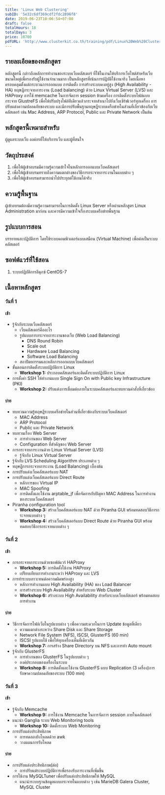 ```yaml
---
title: 'Linux Web Clustering'
subID: '5e32c6df369cdf2fdc2896f8'
date: 2019-06-23T10:06:54+07:00
draft: false
totalHours: 18
totalDays: 3
price: 10700
pdfURL: 'http://www.clusterkit.co.th/training/pdf/Linux%20Web%20Clustering.pdf'
---
```


## รายละเอียดของหลักสูตร

หลักสูตรนี้ กล่าวถึงหลักการทำงานของระบบเว็บคลัสเตอร์ ที่ใช้ในงานให้บริการเว็บไซต์สำหรับเว็บขนาดใหญ่เพื่อรองรับผู้ใช้งานจำนวนมาก เป็นหลักสูตรที่เน้นการปฎิบัติใช้งานจริง โดยเนื้อหาครอบคลุมตั้งแต่กระบวนการออกแบบ การติดตั้ง การสร้างระบบคงอยู่สูง (High Availability - HA) ทฤษฎีกระจายภาระงาน (Load balancing) ด้วย Linux Virtual Server (LVS) และ HAProxy การใช้ memcache ในการจัดการ session ข้ามเครื่อง การติดตั้งระบบไฟล์แบบกระจาย GlustreFS เพื่อให้ปรับปรุงไฟล์ทีเดียวแล้วกระจายสำเนาไปยังเว็บเซิร์ฟเวอร์ทุกเครื่อง การปรับแต่งความปลอดภัยของระบบ และมีการปรับพื้นฐานทฤษฎีระบบเครือข่ายในส่วนที่เกี่ยวข้องกับเว็บคลัสเตอร์ เช่น Mac Address, ARP Protocol, Public และ Private Network เป็นต้น

## หลักสูตรนี้เหมาะสำหรับ

ผู้ดูแลระบบเว็บ องค์กรที่ให้บริการเว็บ และผู้ที่สนใจ

## วัตถุประสงค์

1. เพื่อให้ผู้เข้าอบรมมีความรู้ความเข้าใจในหลักการออกแบบเว็บคลัสเตอร์
2. เพื่อให้ผู้เข้าอบรมทราบถึงความแตกต่างของวิธีการกระจายภาระงานในแบบต่าง ๆ
3. เพื่อให้ผู้เข้าอบรมสามารถนำไปประยุกต์ใช้งานได้จริง

## ความรู้พื้นฐาน

ผู้เข้าอบรมต้องมีความรู้ความสามารถในการติดตั้ง Linux Server หรือผ่านหลักสูตร Linux Administration มาก่อน และควรมีความเข้าใจเรื่องระบบเครือข่ายพื้นฐาน

## รูปแบบการสอน

บรรยายและปฏิบัติการ โดยใช้ระบบคอมพิวเตอร์แบบเสมือน (Virtual Machine) เพื่อต่อเป็นระบบคลัสเตอร์

## ซอฟต์แวร์ที่ใช้สอน

1. ระบบปฏิบัติการลีนุกซ์ CentOS-7

## เนื้อหาหลักสูตร

### วันที่ 1

#### เช้า

- รู้จักกับระบบเว็บคลัสเตอร์
    - เว็บคลัสเตอร์คืออะไร
    - รูปแบบการกระจายภาระงานของเว็บ (Web Load Balancing)
        - DNS Round Robin
        - Scale out
        - Hardware Load Balancing
        - Software Load Balancing
    - สถาปัตยกรรมและหลักการออกแบบเว็บคลัสเตอร์
- ขั้นตอนการติดตั้งระบบปฏิบัติการ Linux
    - **Workshop 1:** ประกอบคลัสเตอร์และติดตั้งระบบปฏิบัติการ Linux
- การตั้งค่า SSH ให้ทำงานแบบ Single Sign On with Public key Infrastructure (PKI)
    - **Workshop 2:** ปรับแต่งการเชื่อมต่อภายในระบบคลัสเตอร์และทบทวนคำสั่งที่เกี่ยวข้อง

#### บ่าย

- ทบทวนความรู้ทฤษฎีระบบเครือข่ายในส่วนที่เกี่ยวข้องกับระบบเว็บคลัสเตอร์
    - MAC Address
    - ARP Protocol
    - Public และ Private Network
- ทบทวนเรื่อง Web Server
    - การทำงานของ Web Server
    - Configuration ที่สำคัญของ Web Server
- การกระจายภาระงานด้วย Linux Virtual Server (LVS)
    - รู้จักกับ Linux Virtual Server
- รู้จักกับ LVS Scheduling Algorithm ประเภทต่าง ๆ
- ทฤษฎีการกระจายภาระงาน (Load Balancing) เบื้องต้น
- การปรับแต่งเว็บคลัสเตอร์แบบ NAT
- การปรับแต่งเว็บคลัสเตอร์แบบ Direct Route
    - หลักการของ Virtual IP
    - MAC Spoofing
    - การติดตั้งและใช้งาน arptable_jf เพื่อจัดการกับปัญหา MAC Address ในการทำงานของระบบเว็บคลัสเตอร์
- Piranha configuration tool
    - **Workshop 3:** สร้างเว็บคลัสเตอร์แบบ NAT ด้วย Piranha GUI พร้อมทดสอบวิธีการกระจายแบบต่าง ๆ
    - **Workshop 4:** สร้างเว็บคลัสเตอร์แบบ Direct Route ด้วย Piranha GUI พร้อมทดสอบวิธีการกระจายแบบต่าง ๆ

### วันที่ 2

#### เช้า

- การกระจายภาระงานด้วยซอฟต์แวร์ HAProxy
    - **Workshop 5:** การติดตั้งใช้งาน HAProxy
    - เปรียบเทียบการทำงานระหว่า HAProxy และ LVS
- การทำระบบภาวะทนต่อความผิดพร่องสูง
    - หลักการทำงานแบบ High Availability (HA) ของ Load Balancer
    - การสร้างระบบ High Availability สำหรับระบบ Web Cluster
    - **Workshop 6:** สร้างระบบ High Availability สำหรับระบบเว็บคลัสเตอร์ พร้อมทดสอบการทำงาน

#### บ่าย

- วิธีการจัดการไฟล์เว็บในรูปแบบต่าง ๆ เพื่อความสะดวกในการ Update ข้อมูลที่เดียว
    - ความแตกต่างระหว่าง Share Disk และ Share Storage
    - Network File System (NFS), ISCSI, GlusterFS (60 min)
    - ISCSI รูปแบบใช้ เพื่อให้ทุกเครื่องเห็นที่เดียวกัน
    - **Workshop 7:** การสร้าง Share Directory บน NFS และการทำ Auto mount
- รู้จักกับ GlusterFS
    - การทำงานของ GlusterFS ในรูปแบบต่าง ๆ
    - องค์ประกอบของเครื่องในระบบ
    - **Workshop 8:** การติดตั้งและใช้งาน GlusterFS แบบ Replication (3 เครื่อง)การรักษาความปลอดภัยของระบบ (100 min)

### วันที่ 3

#### เช้า

- รู้จักกับ Memcache
    - **Workshop 9:** การใช้งาน Memcache ในการจัดการ session ภายในคลัสเตอร์
- แนะนำ Ganglia ระบบ Web Monitoring tools
    - **Workshop 10:** ติดตั้งระบบ Web Monitoring
- การปรับแต่งประสิทธิภาพ
    - การทดลองยิงโหลดด้วย awk
    - วางแผนการรับโหลด

#### บ่าย

- การปรับแต่งประสิทธิภาพ(ต่อ)
    - การปรับแต่ระบบปฏิบัติการเพื่อรองรับภาระงานที่เพิ่มขึ้น
- การใช้งาน MySQLTuner เพื่อปรับแต่งประสิทธิภาพให้ MySQL
    - แนะนำระบบฐานข้อมูลแบบกระจายในแบบต่าง ๆ เช่น MarieDB Galera Cluster, MySQL Cluster
